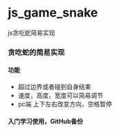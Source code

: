 # js_game_snake
js贪吃蛇简易实现

### 贪吃蛇的简易实现
#### 功能
- 超过边界或者碰到自身结束
- 速度，高度，宽度可以简易调节
- pc端 上下左右改变方向，空格暂停
#### 入门学习使用，GitHub备份
